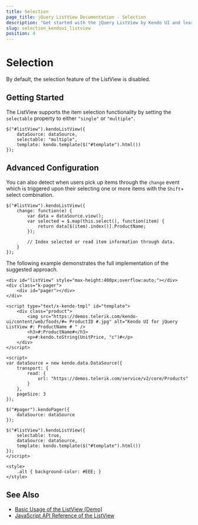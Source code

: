```yaml
---
title: Selection
page_title: jQuery ListView Documentation - Selection
description: "Get started with the jQuery ListView by Kendo UI and learn how to implement its selection functionality."
slug: selection_kendoui_listview
position: 4
---
```


# Selection

By default, the selection feature of the ListView is disabled.

## Getting Started

The ListView supports the item selection functionality by setting the `selectable` property to either `"single"` or `"multiple"`.

    $("#listView").kendoListView({
        dataSource: dataSource,
        selectable: "multiple",
        template: kendo.template($("#template").html())
    });

## Advanced Configuration

You can also detect when users pick up items through the `change` event which is triggered upon their selecting one or more items with the `Shift`+ select combination.

    $("#listView").kendoListView({
        change: function(e) {
            var data = dataSource.view();
            var selected = $.map(this.select(), function(item) {
                return data[$(item).index()].ProductName;
            });

            // Index selected or read item information through data.
        }
    });

The following example demonstrates the full implementation of the suggested approach.

```dojo
<div id="listView" style="max-height:400px;overflow:auto;"></div>
<div class="k-pager">
    <div id="pager"></div>
</div>

<script type="text/x-kendo-tmpl" id="template">
    <div class="product">
        <img src="https://demos.telerik.com/kendo-ui/content/web/foods/#= ProductID #.jpg" alt="Kendo UI for jQuery ListView #: ProductName # " />
        <h3>#:ProductName#</h3>
        <p>#:kendo.toString(UnitPrice, "c")#</p>
    </div>
</script>

<script>
var dataSource = new kendo.data.DataSource({
    transport: {
        read: {
            url: "https://demos.telerik.com/service/v2/core/Products"
        }
    },
    pageSize: 3
});

$("#pager").kendoPager({
    dataSource: dataSource
});

$("#listView").kendoListView({
    selectable: true,
    dataSource: dataSource,
    template: kendo.template($("#template").html())
});
</script>

<style>
    .alt { background-color: #EEE; }
</style>

```

## See Also

* [Basic Usage of the ListView (Demo)](https://demos.telerik.com/kendo-ui/listview/index)
* [JavaScript API Reference of the ListView](/api/javascript/ui/listview)
